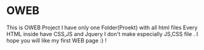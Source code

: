 # OWEB
This is OWEB Project
I have only one Folder(Proekt) with all html files
Every HTML inside have CSS,JS and Jquery
I don't make especially JS,CSS file .
I hope you will like my first WEB page :) !
